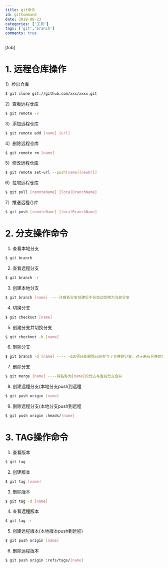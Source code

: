 ```yaml
---
title: git命令
id: gitCommand
date: 2019-08-23
categories: ['工具']
tags: ['git','branch']
comments: true
---
```


[tob]

# 1. 远程仓库操作

1）检出仓库

```bash
$ git clone git://github.com/xxx/xxxx.git
```
2）查看远程仓库
```bash
$ git remote -v
```

3）添加远程仓库
```bash
$ git remote add [name] [url]
```

4）删除远程仓库
```bash
$ git remote rm [name]
```

5）修改远程仓库
```bash
$ git remote set-url --push[name][newUrl]
```
6）拉取远程仓库
```bash
$ git pull [remoteName] [localBranchName]
```

7）推送远程仓库
```bash
$ git push [remoteName] [localBranchName]
```

# 2. 分支操作命令
1) 查看本地分支
```bash
$ git branch
```
2) 查看远程分支
```bash
$ git branch -r
```
3) 创建本地分支
```bash
$ git branch [name] ----注意新分支创建后不会自动切换为当前分支
```
4) 切换分支
```bash
$ git checkout [name]
```

5) 创建分支并切换分支
```bash
$ git checkout -b [name]
```

6) 删除分支
```bash
$ git branch -d [name] ---- -d选项只能删除已经参与了合并的分支，对于未有合并的分支是无法删除的。如果想强制删除一个分支，可以使用-D选项
```

7) 删除分支
```bash
$ git merge [name] ----将名称为[name]的分支与当前分支合并
```

8) 创建远程分支(本地分支push到远程
```bash
$ git push origin [name]
```

9) 删除远程分支(本地分支push到远程
```bash
$ git push origin :heads/[name]
```

# 3. TAG操作命令
1) 查看版本
```bash
$ git tag
```

2) 创建版本
```bash
$ git tag [name]
```

3) 删除版本
```bash
$ git tag -d [name]
```

4) 查看远程版本
```bash
$ git tag -r
```

5) 创建远程版本(本地版本push到远程)
```bash
$ git push origin [name]
```

6) 删除远程版本
```bash
$ git push origin :refs/tags/[name]
```
